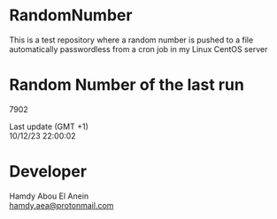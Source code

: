 # RandomNumber    
This is a test repository where a random number is pushed to a file automatically passwordless from a cron job in my Linux CentOS server    
# Random Number of the last run   
7902
      
Last update (GMT +1)    
10/12/23 22:00:02
# Developer    
Hamdy Abou El Anein   
hamdy.aea@protonmail.com
